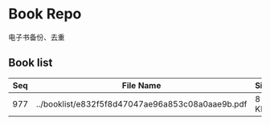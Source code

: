 Book Repo
=========

电子书备份、去重

Book list
---------

| Seq | File Name | Size | MD5 |
| --- | --------- | ---- | --- |
| 977 | ../booklist/e832f5f8d47047ae96a853c08a0aae9b.pdf | 8 KB | e832f5f8d47047ae96a853c08a0aae9b | 
